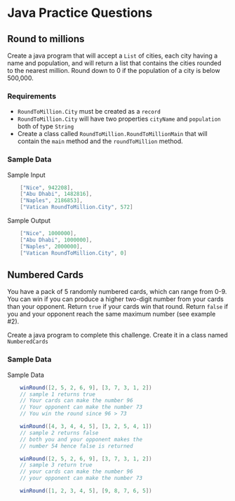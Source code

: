 # Java Practice Questions

## Round to millions

Create a java program that will accept a `List` of cities, each city having a name and population, and will return a list that contains the cities rounded to the nearest million. Round down to 0 if the population of a city is below 500,000.

### Requirements

- `RoundToMillion.City` must be created as a `record`
- `RoundToMillion.City` will have two properties `cityName` and `population` both of type `String`
- Create a class called `RoundToMillion.RoundToMillionMain` that will contain the `main` method and the `roundToMillion` method.

### Sample Data

Sample Input

```java
    ["Nice", 942208],
    ["Abu Dhabi", 1482816],
    ["Naples", 2186853],
    ["Vatican RoundToMillion.City", 572]
```

Sample Output

```java
    ["Nice", 1000000],
    ["Abu Dhabi", 1000000],
    ["Naples", 2000000],
    ["Vatican RoundToMillion.City", 0]
```

## Numbered Cards

You have a pack of 5 randomly numbered cards, which can range from 0-9. You can win if you can produce a higher two-digit number from your cards than your opponent. Return `true` if your cards win that round. Return `false` if you and your opponent reach the same maximum number (see example #2).

Create a java program to complete this challenge. Create it in a class named `NumberedCards`

### Sample Data

Sample Data

```java
    winRound([2, 5, 2, 6, 9], [3, 7, 3, 1, 2]) 
    // sample 1 returns true
    // Your cards can make the number 96
    // Your opponent can make the number 73
    // You win the round since 96 > 73

    winRound([4, 3, 4, 4, 5], [3, 2, 5, 4, 1])
    // sample 2 returns false
    // both you and your opponent makes the
    // number 54 hence false is returned

    winRound([2, 5, 2, 6, 9], [3, 7, 3, 1, 2])
    // sample 3 return true
    // your cards can make the number 96
    // your opponent can make the number 73

    winRound([1, 2, 3, 4, 5], [9, 8, 7, 6, 5])


```